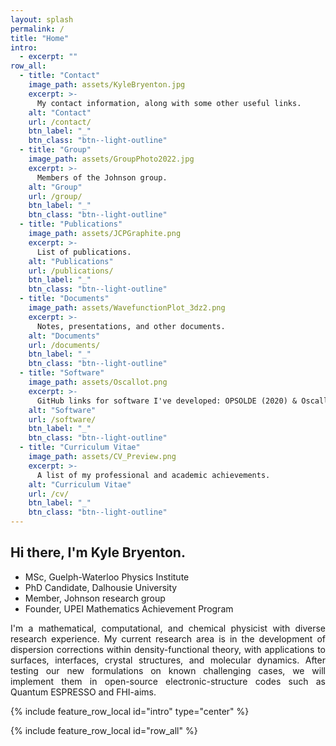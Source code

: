 ```yaml
---
layout: splash
permalink: /
title: "Home"
intro:
  - excerpt: ""
row_all:
  - title: "Contact"
    image_path: assets/KyleBryenton.jpg
    excerpt: >-
      My contact information, along with some other useful links.
    alt: "Contact"
    url: /contact/
    btn_label: "_"
    btn_class: "btn--light-outline"
  - title: "Group"
    image_path: assets/GroupPhoto2022.jpg
    excerpt: >-
      Members of the Johnson group.
    alt: "Group"
    url: /group/
    btn_label: "_"
    btn_class: "btn--light-outline"
  - title: "Publications"
    image_path: assets/JCPGraphite.png
    excerpt: >-
      List of publications.
    alt: "Publications"
    url: /publications/
    btn_label: "_"
    btn_class: "btn--light-outline"
  - title: "Documents"
    image_path: assets/WavefunctionPlot_3dz2.png
    excerpt: >-
      Notes, presentations, and other documents.
    alt: "Documents"
    url: /documents/
    btn_label: "_"
    btn_class: "btn--light-outline"
  - title: "Software"
    image_path: assets/Oscallot.png
    excerpt: >-
      GitHub links for software I've developed: OPSOLDE (2020) & Oscallot (2023).
    alt: "Software"
    url: /software/
    btn_label: "_"
    btn_class: "btn--light-outline"
  - title: "Curriculum Vitae"
    image_path: assets/CV_Preview.png
    excerpt: >-
      A list of my professional and academic achievements.
    alt: "Curriculum Vitae"
    url: /cv/
    btn_label: "_"
    btn_class: "btn--light-outline"
---
```


<style>
div {
  text-align: justify;
  text-justify: inter-word;
}
</style>
  
## Hi there, I'm Kyle Bryenton.

* MSc, Guelph-Waterloo Physics Institute
* PhD Candidate, Dalhousie University
* Member, Johnson research group  
* Founder, UPEI Mathematics Achievement Program

<div> I'm a mathematical, computational, and chemical physicist with diverse research experience. My current research area is in the development of dispersion corrections within density-functional theory, with applications to surfaces, interfaces, crystal structures, and molecular dynamics. After testing our new formulations on known challenging cases, we will implement them in open-source electronic-structure codes such as Quantum ESPRESSO and FHI-aims.</div>


{% include feature_row_local id="intro" type="center" %}

{% include feature_row_local id="row_all" %}


